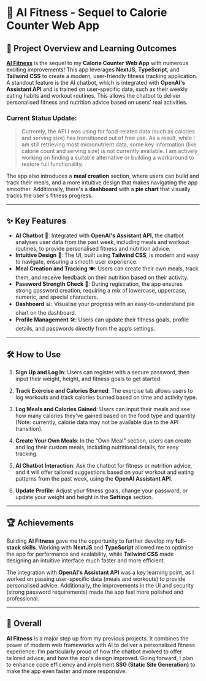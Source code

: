 # 🤖 AI Fitness - Sequel to Calorie Counter Web App

## 🚀 Project Overview and Learning Outcomes

[**AI Fitness**](https://ai-fitness-five.vercel.app/) is the sequel to my **Calorie Counter Web App** with numerous exciting improvements! This app leverages **NextJS**, **TypeScript**, and **Tailwind CSS** to create a modern, user-friendly fitness tracking application. A standout feature is the AI chatbot, which is integrated with **OpenAI's Assistant API** and is trained on user-specific data, such as their weekly eating habits and workout routines. This allows the chatbot to deliver personalised fitness and nutrition advice based on users’ real activities.

### Current Status Update:

> Currently, the API I was using for food-related data (such as calories and serving size) has transitioned out of free use. As a result, while I am still retrieving most micronutrient data, some key information (like calorie count and serving size) is not currently available. I am actively working on finding a suitable alternative or building a workaround to restore full functionality.

The app also introduces a **meal creation** section, where users can build and track their meals, and a more intuitive design that makes navigating the app smoother. Additionally, there's a **dashboard** with a **pie chart** that visually tracks the user's fitness progress.

---

## ✨ Key Features

- **AI Chatbot** 🤖: Integrated with **OpenAI's Assistant API**, the chatbot analyses user data from the past week, including meals and workout routines, to provide personalised fitness and nutrition advice.
- **Intuitive Design** 🎨: The UI, built using **Tailwind CSS**, is modern and easy to navigate, ensuring a smooth user experience.
- **Meal Creation and Tracking** 🍽️: Users can create their own meals, track them, and receive feedback on their nutrition based on their activity.
- **Password Strength Check** 🔐: During registration, the app ensures strong password creation, requiring a mix of lowercase, uppercase, numeric, and special characters.
- **Dashboard** 📊: Visualise your progress with an easy-to-understand pie chart on the dashboard.
- **Profile Management** 🛠️: Users can update their fitness goals, profile details, and passwords directly from the app’s settings.

---

## 🛠️ How to Use

1. **Sign Up and Log In**: Users can register with a secure password, then input their weight, height, and fitness goals to get started.
2. **Track Exercise and Calories Burned**: The exercise tab allows users to log workouts and track calories burned based on time and activity type.

3. **Log Meals and Calories Gained**: Users can input their meals and see how many calories they've gained based on the food type and quantity (Note: currently, calorie data may not be available due to the API transition).

4. **Create Your Own Meals**: In the “Own Meal” section, users can create and log their custom meals, including nutritional details, for easy tracking.

5. **AI Chatbot Interaction**: Ask the chatbot for fitness or nutrition advice, and it will offer tailored suggestions based on your workout and eating patterns from the past week, using the **OpenAI Assistant API**.

6. **Update Profile**: Adjust your fitness goals, change your password, or update your weight and height in the **Settings** section.

---

## 🏆 Achievements

Building **AI Fitness** gave me the opportunity to further develop my **full-stack skills**. Working with **NextJS** and **TypeScript** allowed me to optimise the app for performance and scalability, while **Tailwind CSS** made designing an intuitive interface much faster and more efficient.

The integration with **OpenAI's Assistant API** was a key learning point, as I worked on passing user-specific data (meals and workouts) to provide personalised advice. Additionally, the improvements in the UI and security (strong password requirements) made the app feel more polished and professional.

---

## 🎯 Overall

**AI Fitness** is a major step up from my previous projects. It combines the power of modern web frameworks with AI to deliver a personalised fitness experience. I’m particularly proud of how the chatbot evolved to offer tailored advice, and how the app's design improved. Going forward, I plan to enhance code efficiency and implement **SSG (Static Site Generation)** to make the app even faster and more responsive.
